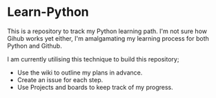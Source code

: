 # Learn-Python
This is a repository to track my Python learning path.
I'm not sure how Gihub works yet either, I'm amalgamating my learning process for both Python and Github.<br>

I am currently utilising this technique to build this repository;<br>
 - Use the wiki to outline my plans in advance.<br>
 - Create an issue for each step.<br>
 - Use Projects and boards to keep track of my progress.<br>
